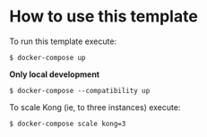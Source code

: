 # How to use this template

To run this template execute:

```shell
$ docker-compose up
```

**Only local development**

```shell
$ docker-compose --compatibility up
```

To scale Kong (ie, to three instances) execute:

```shell
$ docker-compose scale kong=3
```
